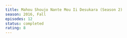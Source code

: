 ```yaml
---
title: Mahou Shoujo Nante Mou Ii Desukara (Season 2)
season: 2016, Fall
episodes: 12
status: completed
rating: 8
---
```

